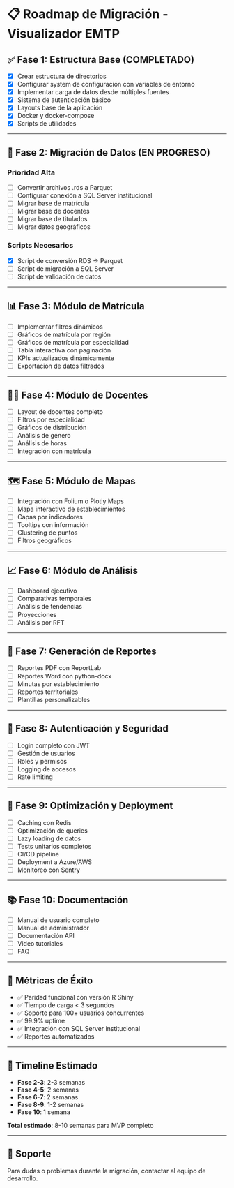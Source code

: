 # 📋 Roadmap de Migración - Visualizador EMTP

## ✅ Fase 1: Estructura Base (COMPLETADO)

- [x] Crear estructura de directorios
- [x] Configurar system de configuración con variables de entorno
- [x] Implementar carga de datos desde múltiples fuentes
- [x] Sistema de autenticación básico
- [x] Layouts base de la aplicación
- [x] Docker y docker-compose
- [x] Scripts de utilidades

---

## 🚧 Fase 2: Migración de Datos (EN PROGRESO)

### Prioridad Alta
- [ ] Convertir archivos .rds a Parquet
- [ ] Configurar conexión a SQL Server institucional
- [ ] Migrar base de matrícula
- [ ] Migrar base de docentes
- [ ] Migrar base de titulados
- [ ] Migrar datos geográficos

### Scripts Necesarios
- [x] Script de conversión RDS → Parquet
- [ ] Script de migración a SQL Server
- [ ] Script de validación de datos

---

## 📊 Fase 3: Módulo de Matrícula

- [ ] Implementar filtros dinámicos
- [ ] Gráficos de matrícula por región
- [ ] Gráficos de matrícula por especialidad
- [ ] Tabla interactiva con paginación
- [ ] KPIs actualizados dinámicamente
- [ ] Exportación de datos filtrados

---

## 👨‍🏫 Fase 4: Módulo de Docentes

- [ ] Layout de docentes completo
- [ ] Filtros por especialidad
- [ ] Gráficos de distribución
- [ ] Análisis de género
- [ ] Análisis de horas
- [ ] Integración con matrícula

---

## 🗺️ Fase 5: Módulo de Mapas

- [ ] Integración con Folium o Plotly Maps
- [ ] Mapa interactivo de establecimientos
- [ ] Capas por indicadores
- [ ] Tooltips con información
- [ ] Clustering de puntos
- [ ] Filtros geográficos

---

## 📈 Fase 6: Módulo de Análisis

- [ ] Dashboard ejecutivo
- [ ] Comparativas temporales
- [ ] Análisis de tendencias
- [ ] Proyecciones
- [ ] Análisis por RFT

---

## 📄 Fase 7: Generación de Reportes

- [ ] Reportes PDF con ReportLab
- [ ] Reportes Word con python-docx
- [ ] Minutas por establecimiento
- [ ] Reportes territoriales
- [ ] Plantillas personalizables

---

## 🔐 Fase 8: Autenticación y Seguridad

- [ ] Login completo con JWT
- [ ] Gestión de usuarios
- [ ] Roles y permisos
- [ ] Logging de accesos
- [ ] Rate limiting

---

## 🚀 Fase 9: Optimización y Deployment

- [ ] Caching con Redis
- [ ] Optimización de queries
- [ ] Lazy loading de datos
- [ ] Tests unitarios completos
- [ ] CI/CD pipeline
- [ ] Deployment a Azure/AWS
- [ ] Monitoreo con Sentry

---

## 📚 Fase 10: Documentación

- [ ] Manual de usuario completo
- [ ] Manual de administrador
- [ ] Documentación API
- [ ] Video tutoriales
- [ ] FAQ

---

## 🎯 Métricas de Éxito

- ✅ Paridad funcional con versión R Shiny
- ✅ Tiempo de carga < 3 segundos
- ✅ Soporte para 100+ usuarios concurrentes
- ✅ 99.9% uptime
- ✅ Integración con SQL Server institucional
- ✅ Reportes automatizados

---

## 📅 Timeline Estimado

- **Fase 2-3**: 2-3 semanas
- **Fase 4-5**: 2 semanas
- **Fase 6-7**: 2 semanas
- **Fase 8-9**: 1-2 semanas
- **Fase 10**: 1 semana

**Total estimado**: 8-10 semanas para MVP completo

---

## 🤝 Soporte

Para dudas o problemas durante la migración, contactar al equipo de desarrollo.
